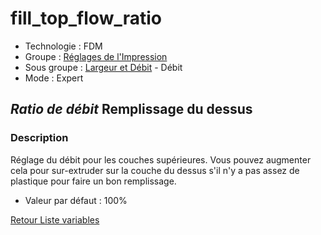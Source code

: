 # fill_top_flow_ratio

* Technologie : FDM
* Groupe : [Réglages de l'Impression](../print_settings/print_settings.md)
* Sous groupe : [Largeur et Débit](../print_settings/print_settings.md#largeur-et-débit) - Débit
* Mode : Expert

## *Ratio de débit* Remplissage du dessus

### Description

Réglage du débit pour les couches supérieures. 
Vous pouvez augmenter cela pour sur-extruder sur la couche du dessus s'il n'y a pas assez de plastique pour faire un bon remplissage.

* Valeur par défaut : 100%

[Retour Liste variables](variable_list.md)
